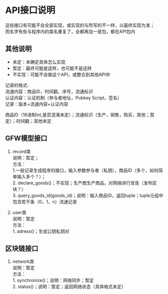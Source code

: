 # API接口说明

这些接口有可能不会全部实现，或实现的与所写的不一样，以最终实现为准；  
而名字有些与程序内的类名重复了，全都再加一层包，都在API包内

## 其他说明

* 未定：未确定具体怎么实现
* 暂定：最终可能是这样，也可能不是这样
* 不实现：可能不会做这个API，或整合到其他API中

记录的格式:  
流通内容：商品ID，时间戳，序号，流通标识  
认证内容：认证机制（参与者地址，Pubkey Script，签名）  
记录：版本+流通内容+认证内容  

商品ID（16进制int,是否混淆未定）；流通标识（生产，销售，购买，其他；暂定）；时间戳；其他未定

## GFW模型接口

1. record类  
    说明：暂定；  
    方法：  
        1.一般记录生成程序的接口，输入参数参与者（私钥），商品ID（多个，如何简单输入多个？）；  
        2. declare_goods()；不实现；生产商生产商品，对网络进行宣告（发布区块？）  
        3. query_goods_id(goods_id)；说明：输入商品ID，返回tuple；tuple元组中包含若干条（0，1，n）流通记录

2. user类  
    说明：暂定  
    方法：  
        1. adress()；生成公钥私钥对

## 区块链接口

1. network类  
    说明：暂定  
    方法：  
        1. synchronize()；说明：网络同步；暂定  
        2. status()；说明：暂定；返回网络状态（具体格式未定）  
